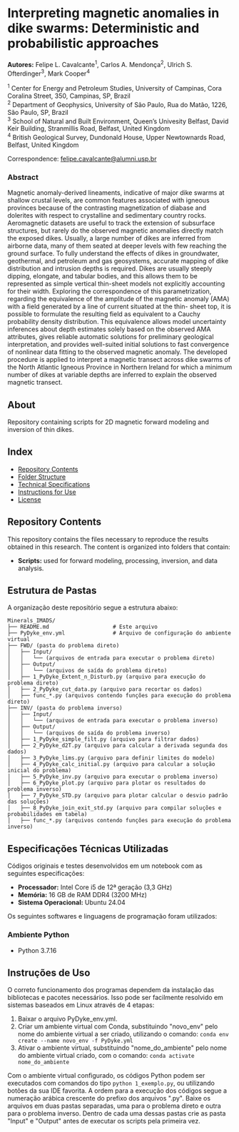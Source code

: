 # Interpreting magnetic anomalies in dike swarms: Deterministic and probabilistic approaches  

**Autores:** Felipe L. Cavalcante<sup>1</sup>, Carlos A. Mendonça<sup>2</sup>, Ulrich S. Ofterdinger<sup>3</sup>, Mark Cooper<sup>4</sup>       

<sup>1</sup> Center for Energy and Petroleum Studies, University of Campinas, Cora Coralina Street, 350, Campinas, SP, Brazil  
<sup>2</sup> Department of Geophysics, University of São Paulo, Rua do Matão, 1226, São Paulo, SP, Brazil  
<sup>3</sup> School of Natural and Built Environment, Queen’s Univesity Belfast, David Keir Building, Stranmillis Road, Belfast, United Kingdom   
<sup>4</sup> British Geological Survey, Dundonald House, Upper Newtownards Road, Belfast, United Kingdom  

Correspondence: felipe.cavalcante@alumni.usp.br  

### Abstract
Magnetic anomaly-derived lineaments, indicative of major dike swarms at shallow crustal levels, are common features associated with igneous provinces because of the contrasting magnetization of diabase and dolerites with respect to crystalline and sedimentary country rocks. Aeromagnetic datasets are useful to track the extension of subsurface structures, but rarely do the observed magnetic anomalies directly match the exposed dikes. Usually, a large number of dikes are inferred from airborne data, many of them seated at deeper levels with few reaching the ground surface. To fully understand the effects of dikes in groundwater, geothermal, and petroleum and gas geosystems, accurate mapping of dike distribution and intrusion depths is required. Dikes are usually steeply dipping, elongate, and tabular bodies, and this allows them to be represented as simple vertical thin-sheet models not explicitly accounting for their width. Exploring the correspondence of this parametrization, regarding the equivalence of the amplitude of the magnetic anomaly (AMA) with a field generated by a line of current situated at the thin- sheet top, it is possible to formulate the resulting field as equivalent to a Cauchy probability density distribution. This equivalence allows model uncertainty inferences about depth estimates solely based on the observed AMA attributes, gives reliable automatic solutions for preliminary geological interpretation, and provides well-suited initial solutions to fast convergence of nonlinear data fitting to the observed magnetic anomaly. The developed procedure is applied to interpret a magnetic transect across dike swarms of the North Atlantic Igneous Province in Northern Ireland for which a minimum number of dikes at variable depths are inferred to explain the observed magnetic transect.

## About
Repository containing scripts for 2D magnetic forward modeling and inversion of thin dikes.   

## Index

- [Repository Contents](#repository-contents)
- [Folder Structure](#folder-structure)
- [Technical Specifications](#technical-specifications)
- [Instructions for Use](#instructions-for-use)
- [License](#license)

## Repository Contents   

This repository contains the files necessary to reproduce the results obtained in this research. The content is organized into folders that contain:

- **Scripts:** used for forward modeling, processing, inversion, and data analysis.

## Estrutura de Pastas

A organização deste repositório segue a estrutura abaixo:

```plaintext
Minerals_IMADS/
├── README.md                    # Este arquivo
├── PyDyke_env.yml               # Arquivo de configuração do ambiente virtual
├── FWD/ (pasta do problema direto)
│   ├── Input/
│   │   └── (arquivos de entrada para executar o problema direto)
│   ├── Output/
│   │   └── (arquivos de saída do problema direto)
│   ├── 1_PyDyke_Extent_n_Disturb.py (arquivo para execução do problema direto)
│   ├── 2_PyDyke_cut_data.py (arquivo para recortar os dados)
│   ├── func_*.py (arquivos contendo funções para execução do problema direto)
├── INV/ (pasta do problema inverso)
│   ├── Input/
│   │   └── (arquivos de entrada para executar o problema inverso)
│   ├── Output/
│   │   └── (arquivos de saída do problema inverso)
│   ├── 1_PyDyke_simple_filt.py (arquivo para filtrar dados)
│   ├── 2_PyDyke_d2T.py (arquivo para calcular a derivada segunda dos dados)
│   ├── 3_PyDyke_lims.py (arquivo para definir limites do modelo)
│   ├── 4_PyDyke_calc_initial.py (arquivo para calcular a solução inicial do problema)
│   ├── 5_PyDyke_inv.py (arquivo para executar o problema inverso)
│   ├── 6_PyDyke_plot.py (arquivo para plotar os resultados do problema inverso)
│   ├── 7_PyDyke_STD.py (arquivo para plotar calcular o desvio padrão das soluções)
│   ├── 8_PyDyke_join_exit_std.py (arquivo para compilar soluções e probabilidades em tabela)
│   ├── func_*.py (arquivos contendo funções para execução do problema inverso)
```


## Especificações Técnicas Utilizadas

Códigos originais e testes desenvolvidos em um notebook com as seguintes especificações:

- **Processador:** Intel Core i5 de 12ª geração (3,3 GHz)
- **Memória:** 16 GB de RAM DDR4 (3200 MHz)
- **Sistema Operacional:** Ubuntu 24.04

Os seguintes softwares e linguagens de programação foram utilizados:

### Ambiente Python
- Python 3.7.16

## Instruções de Uso

O correto funcionamento dos programas dependem da instalação das bibliotecas e pacotes necessários. 
Isso pode ser facilmente resolvido em sistemas baseados em Linux através de 4 etapas: 
  1. Baixar o arquivo PyDyke_env.yml.
  2. Criar um ambiente virtual com Conda, substituindo "novo_env" pelo nome do ambiente virtual a ser criado, utilizando o comando: ```conda env create --name novo_env -f PyDyke.yml```
  3. Ativar o ambiente virtual, substituindo "nome_do_ambiente" pelo nome do ambiente virtual criado, com o comando: ```conda activate nome_do_ambiente```

Com o ambiente virtual configurado, os códigos Python podem ser executados com comandos do tipo ```python 1_exemplo.py```, ou utilizando botões da sua IDE favorita. A ordem para a execução dos códigos segue a numeração arábica crescente do prefixo dos arquivos ".py". Baixe os arquivos em duas pastas separadas, uma para o problema direto e outra para o problema inverso. Dentro de cada uma dessas pastas crie as pasta "Input" e "Output" antes de executar os scripts pela primeira vez.
